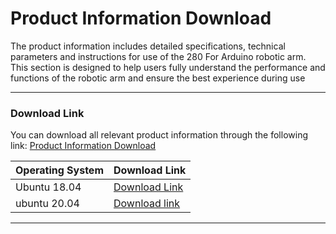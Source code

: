 # Product Information Download
The product information includes detailed specifications, technical parameters and instructions for use of the 280 For Arduino robotic arm. This section is designed to help users fully understand the performance and functions of the robotic arm and ensure the best experience during use

---

### Download Link
You can download all relevant product information through the following link: [Product Information Download](https://www.elephantrobotics.com/support/)

| Operating System | Download Link |
|------------|----------|
| Ubuntu 18.04 | [Download Link](https://download-elephantrobotics.oss-cn-shenzhen.aliyuncs.com/Product_software/iMage-ISO/myCobot-280/myCobot_280_ubuntu_V20221030-shrink.zip) |
| ubuntu 20.04 | [Download link](https://download-elephantrobotics.oss-cn-shenzhen.aliyuncs.com/Product_software/iMage-ISO/myCobot-280/myCobot_280_ubuntu_V20230222_20.04Pi_aarch64_shrunk.img.gz) |

---